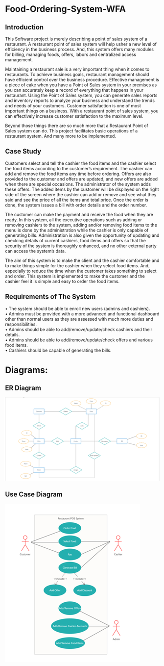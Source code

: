 # Food-Ordering-System-WFA
## Introduction
This Software project is merely describing a point of sales system of a restaurant. A restaurant point of sales system will help usher a new level of efficiency in the business process. And, this system offers many modules for billing, managing foods, offers, labors and centralized access management.<br>

Maintaining a restaurant sale is a very important thing when it comes to restaurants. To achieve business goals, restaurant management should have efficient control over the business procedure. Effective management is a piece of cake when you have a Point of Sales system in your premises as you can accurately keep a record of everything that happens in your restaurant. Using the Point of Sales system, you can generate sales reports and inventory reports to analyze your business and understand the trends and needs of your customers. Customer satisfaction is one of most important things on a business. With a restaurant point of sales system, you can effectively increase customer satisfaction to the maximum level. <br>

Beyond those things there are so much more that a Restaurant Point of Sales system can do. This project facilitates basic operations of a restaurant system. And many more to be implemented. <br>

## Case Study

Customers select and tell the cashier the food items and the cashier select the food items according to the customer’s requirement. The cashier can add and remove the food items any time before ordering. Offers are also provided to the customer and offers are updated, and new offers are added when there are special occasions. The administrator of the system adds these offers. The added items by the customer will be displayed on the right side of the screen where the cashier can add or remove and see what they said and see the price of all the items and total price. Once the order is done, the system issues a bill with order details and the order number. 

The customer can make the payment and receive the food when they are ready. In this system, all the executive operations such as adding or removing cashiers to the system, adding and/or removing food items to the menu is done by the administration while the cashier is only capable of generating bills. Administration is also given the opportunity of updating and checking details of current cashiers, food items and offers so that the security of the system is thoroughly enhanced, and no other external party can access the system’s data. 

The aim of this system is to make the client and the cashier comfortable and to make things simple for the cashier when they select food items. And, especially to reduce the time when the customer takes something to select and order. This system is implemented to make the customer and the cashier feel it is simple and easy to order the food items.

## Requirements of The System

•	The system should be able to enroll new users (admins and cashiers).<br>
•	Admins must be provided with a more advanced and functional dashboard other than normal users as they are assessed with much more duties and responsibilities.<br>
•	Admins should be able to add/remove/update/check cashiers and their details.<br>
•	Admins should be able to add/remove/update/check offers and various food items.<br>
•	Cashiers should be capable of generating the bills.<br>

# Diagrams:

## ER Diagram
![ER Diagram](https://github.com/lihini223/Food-Ordering-System-WFA/blob/master/Images/ER%20diagram.png)

## Use Case Diagram
![use case diagram](https://github.com/lihini223/Food-Ordering-System-WFA/blob/master/Images/Use%20Case%20diagram.png)
